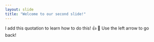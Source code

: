 ```yaml
---
layout: slide
title: "Welcome to our second slide!"
---
```

I add this quotation to learn how to do this! :+1: :camel:
Use the left arrow to go back!

